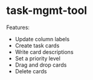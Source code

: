 # task-mgmt-tool

Features:
- Update column labels
- Create task cards
- Write card descriptions
- Set a priority level
- Drag and drop cards
- Delete cards
